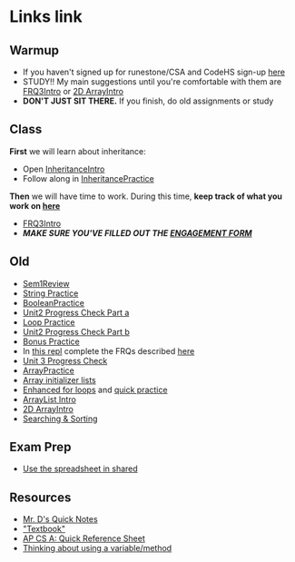 # Links link
## Warmup
* If you haven't signed up for runestone/CSA and CodeHS sign-up [here](https://github.com/mrDonoghue/APCSA-Block8-2122/blob/main/files/signup.md)
* STUDY!! My main suggestions until you're comfortable with them are [FRQ3Intro](https://runestone.academy/runestone/assignments/doAssignment?assignment_id=103430) or 
[2D ArrayIntro](https://runestone.academy/runestone/assignments/doAssignment?assignment_id=103412)
* **DON'T JUST SIT THERE.** If you finish, do old assignments or study
## Class
**First** we will learn about inheritance:
* Open [InheritanceIntro](https://replit.com/team/APCSA-Block8-2122/InheritanceIntro)
* Follow along in [InheritancePractice](https://runestone.academy/assignments/doAssignment?assignment_id=103800)

**Then** we will have time to work. During this time, **keep track of what you work on [here](https://forms.gle/x8f1YUz2WjMFuW4F8)**
* [FRQ3Intro](https://runestone.academy/runestone/assignments/doAssignment?assignment_id=103430)
* ***MAKE SURE YOU'VE FILLED OUT THE [ENGAGEMENT FORM](https://forms.gle/x8f1YUz2WjMFuW4F8)***
## Old
* [Sem1Review](https://apclassroom.collegeboard.org/8/assessments/assignments/44423593/)
* [String Practice](https://replit.com/team/APCSA-Block8-2122/StringPractice)
* [BooleanPractice](https://replit.com/team/APCSA-Block8-2122/BooleanPractice)
* [Unit2 Progress Check Part a](https://apclassroom.collegeboard.org/8/assessments/assignments/36223184)
* [Loop Practice](https://replit.com/team/APCSA-Block8-2122/LoopPractice)
* [Unit2 Progress Check Part b](https://apclassroom.collegeboard.org/8/assessments/assignments/36223183)
* [Bonus Practice](https://apclassroom.collegeboard.org/8/assessments/assignments/44830208/)
* In [this repl](https://replit.com/team/APCSA-Block8-2122/FRQ2-Practice) complete the FRQs described [here](files/frq2.pdf)
* [Unit 3 Progress Check](https://apclassroom.collegeboard.org/8/assessments/assignments/36223185/)
* [ArrayPractice](https://replit.com/team/APCSA-Block8-2122/ArrayPractice)
* [Array initializer lists](https://codehs.com/lms/assignment/60430564)
* [Enhanced for loops](https://codehs.com/lms/assignment/60430585) and [quick practice](https://codehs.com/lms/assignment/60430591)
* [ArrayList Intro](https://runestone.academy/assignments/doAssignment?assignment_id=103093)
* [2D ArrayIntro](https://runestone.academy/runestone/assignments/doAssignment?assignment_id=103412)
* [Searching & Sorting](https://runestone.academy/assignments/doAssignment?assignment_id=103350)


## Exam Prep
* [Use the spreadsheet in shared](https://drive.google.com/drive/folders/1Mjjk9aMo4twE6UWEnXV9YLTr4X2uZvMW?usp=sharing)

## Resources
* [Mr. D's Quick Notes](https://replit.com/@APCSA-Block8-2122/Coursework01MrDsQuickNotes)
* ["Textbook"](https://runestone.academy/ns/books/published/VAPCSA22/index.html)
* [AP CS A: Quick Reference Sheet](https://apstudents.collegeboard.org/ap/pdf/ap-computer-science-a-java-quick-reference_0.pdf)
* [Thinking about using a variable/method](https://gist.github.com/mrDonoghue/a8624071c0c342dfcb394d7df59f2bef)
